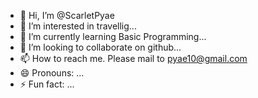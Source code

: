 - 👋 Hi, I’m @ScarletPyae
- 👀 I’m interested in travellig...
- 🌱 I’m currently learning Basic Programming...
- 💞️ I’m looking to collaborate on github...
- 📫 How to reach me. Please mail to pyae10@gmail.com
- 😄 Pronouns: ...
- ⚡ Fun fact: ...

<!---
ScarletPyae/ScarletPyae is a ✨ special ✨ repository because its `README.md` (this file) appears on your GitHub profile.
You can click the Preview link to take a look at your changes.
--->
